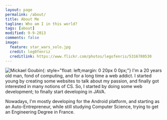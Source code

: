 ```yaml
---
layout: page
permalink: /about/
title: About Me
tagline: Who am I in this world?
tags: [about]
modified: 9-9-2013
comments: false
image:
  feature: star_wars_solo.jpg
  credit: leg0fenriz
  creditlink: https://www.flickr.com/photos/legofenris/5316780530
---
```


![Mickael Goubin](http://www.gravatar.com/avatar/723f423df75097749f42716591400dc5.png?s=200){: style="float: left;margin: 0 20px 0 0px;"} I'm a 20 years old man, fond of computing, and for a long time a web addict. I started young by creating some websites to talk about my passion, and finally got interested in many notions of CS.
So, I started by doing some web development; to finally start developing in JAVA.

Nowadays, I'm mostly developing for the Android platform, and starting as an Auto-Entrepreneur, while still studying Computer Science, trying to get an Engineering Degree in France.
